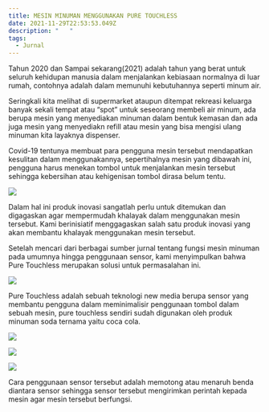 ```yaml
---
title: MESIN MINUMAN MENGGUNAKAN PURE TOUCHLESS
date: 2021-11-29T22:53:53.049Z
description: "   "
tags:
  - Jurnal
---
```

Tahun 2020 dan Sampai sekarang(2021) adalah tahun yang berat untuk seluruh kehidupan manusia dalam menjalankan kebiasaan normalnya di luar rumah, contohnya adalah dalam memunuhi kebutuhannya seperti minum air.


Seringkali kita melihat di supermarket ataupun ditempat rekreasi keluarga banyak sekali tempat atau “spot” untuk seseorang membeli air minum,  ada berupa mesin yang menyediakan minuman dalam bentuk kemasan dan ada juga mesin yang menyediakn refill atau  mesin yang bisa mengisi ulang minuman kita layaknya dispenser.

Covid-19 tentunya membuat para pengguna mesin tersebut mendapatkan kesulitan dalam menggunakannya, sepertihalnya mesin yang dibawah ini, pengguna harus menekan tombol untuk menjalankan mesin tersebut  sehingga kebersihan atau kehigenisan tombol dirasa belum tentu.

![](https://i.pinimg.com/originals/ec/90/8b/ec908bc449eb156ce20a94fa404ce95d.jpg)

Dalam hal ini produk inovasi sangatlah perlu untuk ditemukan dan digagaskan agar mempermudah khalayak dalam menggunakan mesin tersebut. Kami berinisiatif menggagaskan salah satu produk inovasi yang akan membantu khalayak menggunakan mesin tersebut.


Setelah mencari dari berbagai sumber  jurnal tentang fungsi mesin minuman pada umumnya hingga penggunaan sensor, kami menyimpulkan bahwa Pure Touchless merupakan solusi untuk permasalahan ini.

![](https://i.pinimg.com/originals/8f/35/6f/8f356f92e6ba424916590ea1e775319c.jpg)

Pure Touchless adalah sebuah teknologi new media berupa sensor yang membantu pengguna dalam meminimalisir penggunaan tombol dalam sebuah mesin, pure touchless sendiri sudah digunakan oleh produk minuman soda ternama yaitu coca cola. 

![](https://i.pinimg.com/originals/95/04/5e/95045eb24429ee2aa83b7c20a1ed335e.jpg)

![](https://i.pinimg.com/originals/7e/ce/00/7ece008a4555d06e1a6271f7783e3708.jpg)

![](https://i.pinimg.com/originals/ba/c1/66/bac166e86b4d709a94a53ac74f7ff432.jpg)

Cara penggunaan sensor  tersebut adalah memotong atau menaruh benda diantara sensor sehingga sensor tersebut  mengirimkan perintah kepada mesin agar mesin tersebut berfungsi.